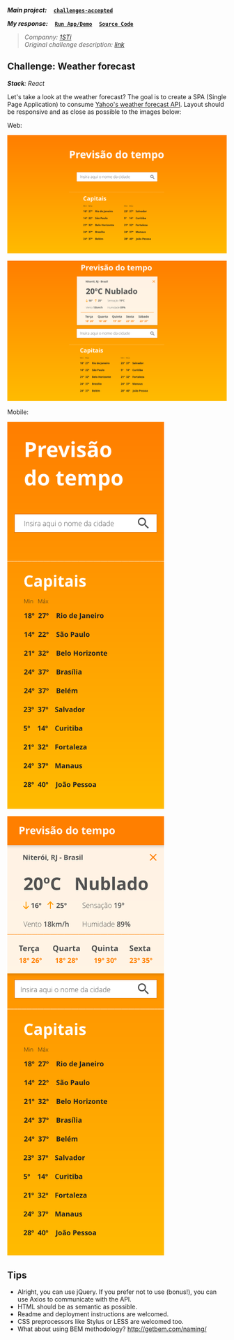 ***Main project:***
&nbsp;&nbsp;
[**`challenges-accepted`**](https://github.com/AndersonMamede/challenges-accepted)

***My response:***
&nbsp;&nbsp;
[**`Run App/Demo`**](https://blog.andersonmamede.com.br/challenge-weather-forecast/app/build/)
&nbsp;&nbsp;
[**`Source Code`**](https://github.com/AndersonMamede/challenge-weather-forecast/tree/master/app)

> *Companny: [1STi](http://www.1sti.com.br/)*<br/>
> *Original challenge description: [link](https://github.com/1STi/desafio-frontend/)*<br/>

## Challenge: Weather forecast

***Stack**: React*<br/>

Let's take a look at the weather forecast? The goal is to create a SPA (Single Page Application) to consume [Yahoo's weather forecast API](https://developer.yahoo.com/weather/). Layout should be responsive and as close as possible to the images below:

Web:

![Layout web 01](layout-web-01.png)

![Layout web 02](layout-web-02.png)

Mobile:

![Layout mobile 01](layout-mobile-01.png)

![Layout mobile 02](layout-mobile-02.png)

## Tips

* Alright, you can use jQuery. If you prefer not to use (bonus!), you can use Axios to communicate with the API.
* HTML should be as semantic as possible.
* Readme and deployment instructions are welcomed.
* CSS preprocessors like Stylus or LESS are welcomed too.
* What about using BEM methodology? http://getbem.com/naming/
